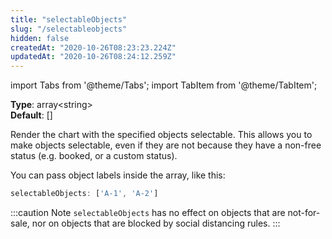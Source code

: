 ```yaml
---
title: "selectableObjects"
slug: "/selectableobjects"
hidden: false
createdAt: "2020-10-26T08:23:23.224Z"
updatedAt: "2020-10-26T08:24:12.259Z"
---
```


import Tabs from '@theme/Tabs';
import TabItem from '@theme/TabItem';

**Type**: array&lt;string&gt;  
**Default**: []  

Render the chart with the specified objects selectable. This allows you to make objects selectable, even if they are not because they have a non-free status (e.g. booked, or a custom status). 


You can pass object labels inside the array, like this:

```javascript
selectableObjects: ['A-1', 'A-2']
```

:::caution Note
`selectableObjects` has no effect on objects that are not-for-sale, nor on objects that are blocked by social distancing rules.
:::

